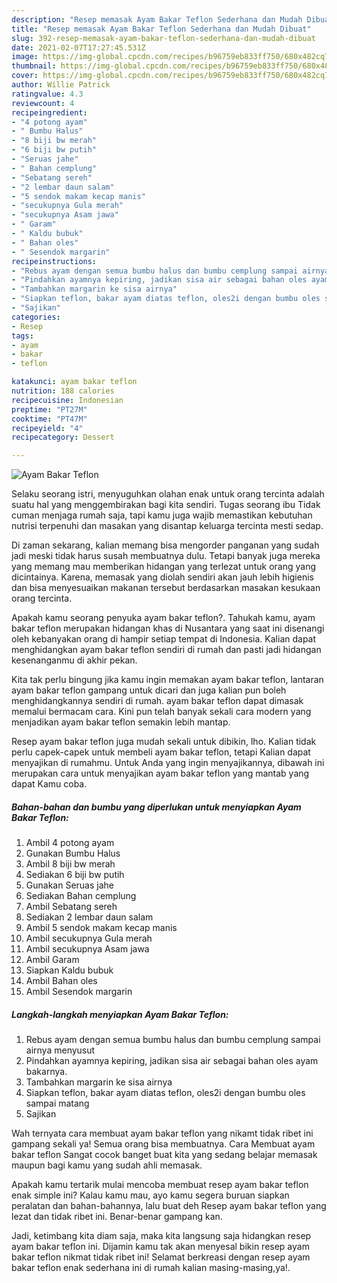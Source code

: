 ```yaml
---
description: "Resep memasak Ayam Bakar Teflon Sederhana dan Mudah Dibuat"
title: "Resep memasak Ayam Bakar Teflon Sederhana dan Mudah Dibuat"
slug: 392-resep-memasak-ayam-bakar-teflon-sederhana-dan-mudah-dibuat
date: 2021-02-07T17:27:45.531Z
image: https://img-global.cpcdn.com/recipes/b96759eb833ff750/680x482cq70/ayam-bakar-teflon-foto-resep-utama.jpg
thumbnail: https://img-global.cpcdn.com/recipes/b96759eb833ff750/680x482cq70/ayam-bakar-teflon-foto-resep-utama.jpg
cover: https://img-global.cpcdn.com/recipes/b96759eb833ff750/680x482cq70/ayam-bakar-teflon-foto-resep-utama.jpg
author: Willie Patrick
ratingvalue: 4.3
reviewcount: 4
recipeingredient:
- "4 potong ayam"
- " Bumbu Halus"
- "8 biji bw merah"
- "6 biji bw putih"
- "Seruas jahe"
- " Bahan cemplung"
- "Sebatang sereh"
- "2 lembar daun salam"
- "5 sendok makam kecap manis"
- "secukupnya Gula merah"
- "secukupnya Asam jawa"
- " Garam"
- " Kaldu bubuk"
- " Bahan oles"
- " Sesendok margarin"
recipeinstructions:
- "Rebus ayam dengan semua bumbu halus dan bumbu cemplung sampai airnya menyusut"
- "Pindahkan ayamnya kepiring, jadikan sisa air sebagai bahan oles ayam bakarnya."
- "Tambahkan margarin ke sisa airnya"
- "Siapkan teflon, bakar ayam diatas teflon, oles2i dengan bumbu oles sampai matang"
- "Sajikan"
categories:
- Resep
tags:
- ayam
- bakar
- teflon

katakunci: ayam bakar teflon 
nutrition: 188 calories
recipecuisine: Indonesian
preptime: "PT27M"
cooktime: "PT47M"
recipeyield: "4"
recipecategory: Dessert

---
```



![Ayam Bakar Teflon](https://img-global.cpcdn.com/recipes/b96759eb833ff750/680x482cq70/ayam-bakar-teflon-foto-resep-utama.jpg)

Selaku seorang istri, menyuguhkan olahan enak untuk orang tercinta adalah suatu hal yang menggembirakan bagi kita sendiri. Tugas seorang ibu Tidak cuman menjaga rumah saja, tapi kamu juga wajib memastikan kebutuhan nutrisi terpenuhi dan masakan yang disantap keluarga tercinta mesti sedap.

Di zaman  sekarang, kalian memang bisa mengorder panganan yang sudah jadi meski tidak harus susah membuatnya dulu. Tetapi banyak juga mereka yang memang mau memberikan hidangan yang terlezat untuk orang yang dicintainya. Karena, memasak yang diolah sendiri akan jauh lebih higienis dan bisa menyesuaikan makanan tersebut berdasarkan masakan kesukaan orang tercinta. 



Apakah kamu seorang penyuka ayam bakar teflon?. Tahukah kamu, ayam bakar teflon merupakan hidangan khas di Nusantara yang saat ini disenangi oleh kebanyakan orang di hampir setiap tempat di Indonesia. Kalian dapat menghidangkan ayam bakar teflon sendiri di rumah dan pasti jadi hidangan kesenanganmu di akhir pekan.

Kita tak perlu bingung jika kamu ingin memakan ayam bakar teflon, lantaran ayam bakar teflon gampang untuk dicari dan juga kalian pun boleh menghidangkannya sendiri di rumah. ayam bakar teflon dapat dimasak memalui bermacam cara. Kini pun telah banyak sekali cara modern yang menjadikan ayam bakar teflon semakin lebih mantap.

Resep ayam bakar teflon juga mudah sekali untuk dibikin, lho. Kalian tidak perlu capek-capek untuk membeli ayam bakar teflon, tetapi Kalian dapat menyajikan di rumahmu. Untuk Anda yang ingin menyajikannya, dibawah ini merupakan cara untuk menyajikan ayam bakar teflon yang mantab yang dapat Kamu coba.

<!--inarticleads1-->

##### Bahan-bahan dan bumbu yang diperlukan untuk menyiapkan Ayam Bakar Teflon:

1. Ambil 4 potong ayam
1. Gunakan  Bumbu Halus
1. Ambil 8 biji bw merah
1. Sediakan 6 biji bw putih
1. Gunakan Seruas jahe
1. Sediakan  Bahan cemplung
1. Ambil Sebatang sereh
1. Sediakan 2 lembar daun salam
1. Ambil 5 sendok makam kecap manis
1. Ambil secukupnya Gula merah
1. Ambil secukupnya Asam jawa
1. Ambil  Garam
1. Siapkan  Kaldu bubuk
1. Ambil  Bahan oles
1. Ambil  Sesendok margarin




<!--inarticleads2-->

##### Langkah-langkah menyiapkan Ayam Bakar Teflon:

1. Rebus ayam dengan semua bumbu halus dan bumbu cemplung sampai airnya menyusut
1. Pindahkan ayamnya kepiring, jadikan sisa air sebagai bahan oles ayam bakarnya.
1. Tambahkan margarin ke sisa airnya
1. Siapkan teflon, bakar ayam diatas teflon, oles2i dengan bumbu oles sampai matang
1. Sajikan




Wah ternyata cara membuat ayam bakar teflon yang nikamt tidak ribet ini gampang sekali ya! Semua orang bisa membuatnya. Cara Membuat ayam bakar teflon Sangat cocok banget buat kita yang sedang belajar memasak maupun bagi kamu yang sudah ahli memasak.

Apakah kamu tertarik mulai mencoba membuat resep ayam bakar teflon enak simple ini? Kalau kamu mau, ayo kamu segera buruan siapkan peralatan dan bahan-bahannya, lalu buat deh Resep ayam bakar teflon yang lezat dan tidak ribet ini. Benar-benar gampang kan. 

Jadi, ketimbang kita diam saja, maka kita langsung saja hidangkan resep ayam bakar teflon ini. Dijamin kamu tak akan menyesal bikin resep ayam bakar teflon nikmat tidak ribet ini! Selamat berkreasi dengan resep ayam bakar teflon enak sederhana ini di rumah kalian masing-masing,ya!.

